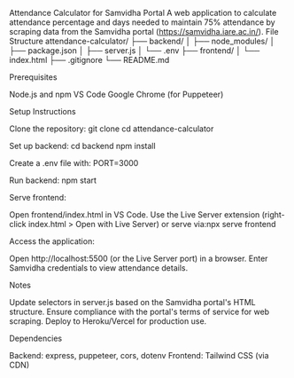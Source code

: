 Attendance Calculator for Samvidha Portal
A web application to calculate attendance percentage and days needed to maintain 75% attendance by scraping data from the Samvidha portal (https://samvidha.iare.ac.in/).
File Structure
attendance-calculator/
├── backend/
│   ├── node_modules/
│   ├── package.json
│   ├── server.js
│   └── .env
├── frontend/
│   └── index.html
├── .gitignore
└── README.md

Prerequisites

Node.js and npm
VS Code
Google Chrome (for Puppeteer)

Setup Instructions

Clone the repository:
git clone <repository-url>
cd attendance-calculator


Set up backend:
cd backend
npm install

Create a .env file with:
PORT=3000


Run backend:
npm start


Serve frontend:

Open frontend/index.html in VS Code.
Use the Live Server extension (right-click index.html > Open with Live Server) or serve via:npx serve frontend




Access the application:

Open http://localhost:5500 (or the Live Server port) in a browser.
Enter Samvidha credentials to view attendance details.



Notes

Update selectors in server.js based on the Samvidha portal's HTML structure.
Ensure compliance with the portal's terms of service for web scraping.
Deploy to Heroku/Vercel for production use.

Dependencies

Backend: express, puppeteer, cors, dotenv
Frontend: Tailwind CSS (via CDN)

